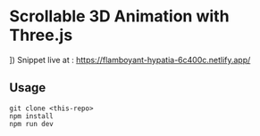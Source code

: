 # Scrollable 3D Animation with Three.js
]) Snippet
live at : https://flamboyant-hypatia-6c400c.netlify.app/
## Usage

```
git clone <this-repo>
npm install
npm run dev
```
